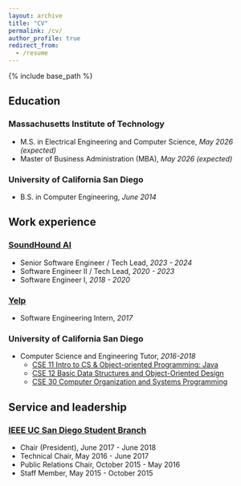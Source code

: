 ```yaml
---
layout: archive
title: "CV"
permalink: /cv/
author_profile: true
redirect_from:
  - /resume
---
```


{% include base_path %}

## Education

### Massachusetts Institute of Technology
* M.S. in Electrical Engineering and Computer Science, _May 2026 (expected)_
* Master of Business Administration (MBA), _May 2026 (expected)_

### University of California San Diego
* B.S. in Computer Engineering, _June 2014_

## Work experience

### [SoundHound AI](soundhound.com)
* Senior Software Engineer / Tech Lead, _2023 - 2024_
* Software Engineer II / Tech Lead, _2020 - 2023_
* Software Engineer I, _2018 - 2020_

### [Yelp](yelp.com)
* Software Engineering Intern, _2017_

### University of California San Diego
* Computer Science and Engineering Tutor, _2016-2018_
  * [CSE 11 Intro to CS & Object-oriented Programming: Java](https://cseweb.ucsd.edu/~ricko/CSE11/)
  * [CSE 12 Basic Data Structures and Object-Oriented Design](https://cseweb.ucsd.edu/~malanglois/)
  * [CSE 30 Computer Organization and Systems Programming](https://cseweb.ucsd.edu/~ricko/CSE30/)

<!---

Skills
======
* Skill 1
* Skill 2
  * Sub-skill 2.1
  * Sub-skill 2.2
  * Sub-skill 2.3
* Skill 3

Publications
======
  <ul>{% for post in site.publications reversed %}
    {% include archive-single-cv.html %}
  {% endfor %}</ul>
  
Talks
======
  <ul>{% for post in site.talks reversed %}
    {% include archive-single-talk-cv.html  %}
  {% endfor %}</ul>
  
Teaching
======
  <ul>{% for post in site.teaching reversed %}
    {% include archive-single-cv.html %}
  {% endfor %}</ul>
--->

## Service and leadership

### [IEEE UC San Diego Student Branch](https://ieeeucsd.org/)
* Chair (President), June 2017 - June 2018
* Technical Chair, May 2016 - June 2017
* Public Relations Chair, October 2015 - May 2016
* Staff Member, May 2015 - October 2015
